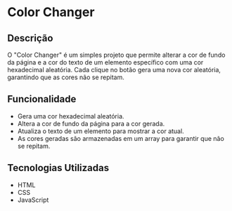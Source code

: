 # Color Changer
## Descrição
O "Color Changer" é um simples projeto que permite alterar a cor de fundo da página e a cor do texto de um elemento específico com uma cor hexadecimal aleatória. Cada clique no botão gera uma nova cor aleatória, garantindo que as cores não se repitam.

## Funcionalidade
- Gera uma cor hexadecimal aleatória.
- Altera a cor de fundo da página para a cor gerada.
- Atualiza o texto de um elemento <span> para mostrar a cor atual.
- As cores geradas são armazenadas em um array para garantir que não se repitam.

## Tecnologias Utilizadas
- HTML
- CSS
- JavaScript
